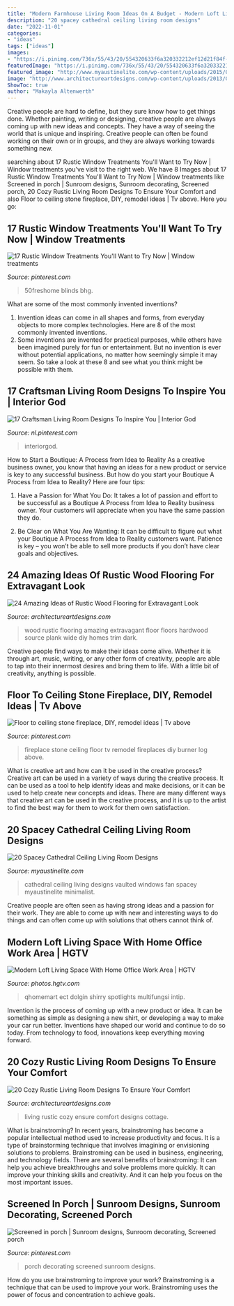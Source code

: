 ```yaml
---
title: "Modern Farmhouse Living Room Ideas On A Budget - Modern Loft Living Space With Home Office Work Area"
description: "20 spacey cathedral ceiling living room designs"
date: "2022-11-01"
categories:
- "ideas"
tags: ["ideas"]
images:
- "https://i.pinimg.com/736x/55/43/20/554320633f6a320332212ef12d21f84f--stone-fireplaces-ceilings.jpg"
featuredImage: "https://i.pinimg.com/736x/55/43/20/554320633f6a320332212ef12d21f84f--stone-fireplaces-ceilings.jpg"
featured_image: "http://www.myaustinelite.com/wp-content/uploads/2015/06/minimalist-cathedral-ceiling-living-room-with-ceiling-fan-710x1024.jpg?x34469"
image: "http://www.architectureartdesigns.com/wp-content/uploads/2013/09/2316.jpg"
ShowToc: true
author: "Makayla Altenwerth"
---
```



Creative people are hard to define, but they sure know how to get things done. Whether painting, writing or designing, creative people are always coming up with new ideas and concepts. They have a way of seeing the world that is unique and inspiring. Creative people can often be found working on their own or in groups, and they are always working towards something new.

	

		
searching about 17 Rustic Window Treatments You&#039;ll Want to Try Now | Window treatments you've visit to the right web. We have 8 Images about 17 Rustic Window Treatments You&#039;ll Want to Try Now | Window treatments like Screened in porch | Sunroom designs, Sunroom decorating, Screened porch, 20 Cozy Rustic Living Room Designs To Ensure Your Comfort and also Floor to ceiling stone fireplace, DIY, remodel ideas | Tv above. Here you go:
		
    
## 17 Rustic Window Treatments You&#039;ll Want To Try Now | Window Treatments

<img loading=lazy src="https://i.pinimg.com/736x/98/e3/95/98e395170682364d73151a2d13677344.jpg" onerror="this.onerror=null;this.src='https://tse4.mm.bing.net/th?id=OIP.KmFAQIM82ZddfZq39hJZoQHaJ3&amp;pid=15.1';" alt="17 Rustic Window Treatments You&#039;ll Want to Try Now | Window treatments">

_Source: pinterest.com_

>50freshome blinds bhg. 

	

What are some of the most commonly invented inventions?
1. Invention ideas can come in all shapes and forms, from everyday objects to more complex technologies. Here are 8 of the most commonly invented inventions.
2. Some inventions are invented for practical purposes, while others have been imagined purely for fun or entertainment. But no invention is ever without potential applications, no matter how seemingly simple it may seem. So take a look at these 8 and see what you think might be possible with them.

    
## 17 Craftsman Living Room Designs To Inspire You | Interior God

<img loading=lazy src="https://i.pinimg.com/736x/70/3f/ec/703fec015d751466eaaab9607cffaba3.jpg" onerror="this.onerror=null;this.src='https://tse3.mm.bing.net/th?id=OIP.Tz5g3GpN1iYjdZ7aAsFa3wHaKy&amp;pid=15.1';" alt="17 Craftsman Living Room Designs To Inspire You | Interior God">

_Source: nl.pinterest.com_

>interiorgod. 

	

How to Start a Boutique: A Process from Idea to Reality
As a creative business owner, you know that having an ideas for a new product or service is key to any successful business. But how do you start your Boutique A Process from Idea to Reality? Here are four tips:
1. Have a Passion for What You Do: It takes a lot of passion and effort to be successful as a Boutique A Process from Idea to Reality business owner. Your customers will appreciate when you have the same passion they do.

2. Be Clear on What You Are Wanting: It can be difficult to figure out what your Boutique A Process from Idea to Reality customers want. Patience is key – you won’t be able to sell more products if you don’t have clear goals and objectives.


    
## 24 Amazing Ideas Of Rustic Wood Flooring For Extravagant Look

<img loading=lazy src="http://www.architectureartdesigns.com/wp-content/uploads/2013/09/2316.jpg" onerror="this.onerror=null;this.src='https://tse3.mm.bing.net/th?id=OIP.p9VZ7g8yxasNEFIDdHU1EAAAAA&amp;pid=15.1';" alt="24 Amazing Ideas of Rustic Wood Flooring for Extravagant Look">

_Source: architectureartdesigns.com_

>wood rustic flooring amazing extravagant floor floors hardwood source plank wide diy homes trim dark. 

	

Creative people find ways to make their ideas come alive. Whether it is through art, music, writing, or any other form of creativity, people are able to tap into their innermost desires and bring them to life. With a little bit of creativity, anything is possible.

    
## Floor To Ceiling Stone Fireplace, DIY, Remodel Ideas | Tv Above

<img loading=lazy src="https://i.pinimg.com/736x/55/43/20/554320633f6a320332212ef12d21f84f--stone-fireplaces-ceilings.jpg" onerror="this.onerror=null;this.src='https://tse2.mm.bing.net/th?id=OIP.8KJP8TUIckjLWw0r0Qx-WAHaNJ&amp;pid=15.1';" alt="Floor to ceiling stone fireplace, DIY, remodel ideas | Tv above">

_Source: pinterest.com_

>fireplace stone ceiling floor tv remodel fireplaces diy burner log above. 

	

What is creative art and how can it be used in the creative process?
Creative art can be used in a variety of ways during the creative process. It can be used as a tool to help identify ideas and make decisions, or it can be used to help create new concepts and ideas. There are many different ways that creative art can be used in the creative process, and it is up to the artist to find the best way for them to work for them own satisfaction.

    
## 20 Spacey Cathedral Ceiling Living Room Designs

<img loading=lazy src="http://www.myaustinelite.com/wp-content/uploads/2015/06/minimalist-cathedral-ceiling-living-room-with-ceiling-fan-710x1024.jpg?x34469" onerror="this.onerror=null;this.src='https://tse1.mm.bing.net/th?id=OIP.zcwGlLxbevTauUOzvVY-RwHaKr&amp;pid=15.1';" alt="20 Spacey Cathedral Ceiling Living Room Designs">

_Source: myaustinelite.com_

>cathedral ceiling living designs vaulted windows fan spacey myaustinelite minimalist. 

	

Creative people are often seen as having strong ideas and a passion for their work. They are able to come up with new and interesting ways to do things and can often come up with solutions that others cannot think of.

    
## Modern Loft Living Space With Home Office Work Area | HGTV

<img loading=lazy src="https://hgtvhome.sndimg.com/content/dam/images/hgtv/fullset/2011/12/5/0/DP_Shirry-Dolgin-modern-loft_s4x3.jpg.rend.hgtvcom.616.462.suffix/1400963301953.jpeg" onerror="this.onerror=null;this.src='https://tse1.mm.bing.net/th?id=OIP.UP1kH2Jovp22U3MLogr_NwHaFj&amp;pid=15.1';" alt="Modern Loft Living Space With Home Office Work Area | HGTV">

_Source: photos.hgtv.com_

>qhomemart ect dolgin shirry spotlights multifungsi intip. 

	

Invention is the process of coming up with a new product or idea. It can be something as simple as designing a new shirt, or developing a way to make your car run better. Inventions have shaped our world and continue to do so today. From technology to food, innovations keep everything moving forward.

    
## 20 Cozy Rustic Living Room Designs To Ensure Your Comfort

<img loading=lazy src="https://www.architectureartdesigns.com/wp-content/uploads/2015/01/20-Cozy-Rustic-Living-Room-Designs-To-Ensure-Your-Comfort-15-630x945.jpg" onerror="this.onerror=null;this.src='https://tse3.mm.bing.net/th?id=OIP.dohAuyKpeTyoB7QkA0XXoAHaLH&amp;pid=15.1';" alt="20 Cozy Rustic Living Room Designs To Ensure Your Comfort">

_Source: architectureartdesigns.com_

>living rustic cozy ensure comfort designs cottage. 

	

What is brainstroming?
In recent years, brainstroming has become a popular intellectual method used to increase productivity and focus. It is a type of brainstorming technique that involves imagining or envisioning solutions to problems. Brainstroming can be used in business, engineering, and technology fields.
There are several benefits of brainstroming: It can help you achieve breakthroughs and solve problems more quickly. It can improve your thinking skills and creativity. And it can help you focus on the most important issues.

    
## Screened In Porch | Sunroom Designs, Sunroom Decorating, Screened Porch

<img loading=lazy src="https://i.pinimg.com/736x/53/b7/5a/53b75a8604f49fc7f9c4ed8985c0445c.jpg" onerror="this.onerror=null;this.src='https://tse4.mm.bing.net/th?id=OIP.YTOKyh5L4zhwlfbpkrtbKgHaLH&amp;pid=15.1';" alt="Screened in porch | Sunroom designs, Sunroom decorating, Screened porch">

_Source: pinterest.com_

>porch decorating screened sunroom designs. 

	

How do you use brainstroming to improve your work?
Brainstroming is a technique that can be used to improve your work. Brainstroming uses the power of focus and concentration to achieve goals.

